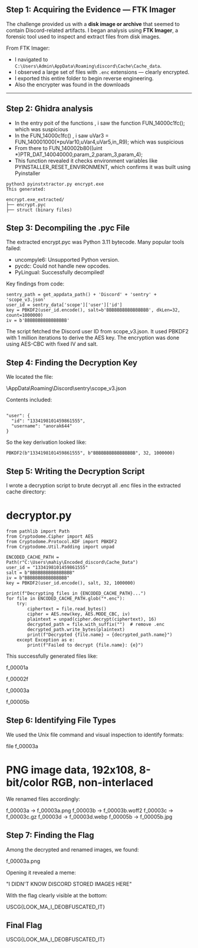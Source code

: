 
## Step 1: Acquiring the Evidence — FTK Imager

The challenge provided us with a **disk image or archive** that seemed to contain Discord-related artifacts. 
I began analysis using **FTK Imager**, a forensic tool used to inspect and extract files from disk images.

 From FTK Imager:
- I navigated to `C:\Users\Admin\AppData\Roaming\discord\Cache\Cache_data`.
- I observed a large set of files with `.enc` extensions — clearly encrypted.
- I exported this entire folder to begin reverse engineering.
- Also the encrypter was found in the downloads

---

##  Step 2: Ghidra analysis
- In the entry poit of the functions , i saw the function FUN_14000c1fc(); which was suspicious
- In the FUN_14000c1fc() , i saw uVar3 = FUN_140001000(*puVar10,uVar4,uVar5,in_R9); which was suspicious
- From there to FUN_140002b80((uint *)PTR_DAT_140040000,param_2,param_3,param_4);
- This function revealed it checks environment variables like PYINSTALLER_RESET_ENVIRONMENT, which confirms it was built using Pyinstaller 


```
python3 pyinstxtractor.py encrypt.exe
This generated:

encrypt.exe_extracted/
├── encrypt.pyc
├── struct (binary files)

```

## Step 3: Decompiling the .pyc File
The extracted encrypt.pyc was Python 3.11 bytecode. Many popular tools failed:

- uncompyle6: Unsupported Python version.
- pycdc: Could not handle new opcodes.
- PyLingual: Successfully decompiled!

 Key findings from code:

```
sentry_path = get_appdata_path() + 'Discord' + 'sentry' + 'scope_v3.json'
user_id = sentry_data['scope']['user']['id']
key = PBKDF2(user_id.encode(), salt=b'BBBBBBBBBBBBBBBB', dkLen=32, count=1000000)
iv = b'BBBBBBBBBBBBBBBB'
```

The script fetched the Discord user ID from scope_v3.json.
It used PBKDF2 with 1 million iterations to derive the AES key.
The encryption was done using AES-CBC with fixed IV and salt.

 ## Step 4: Finding the Decryption Key
 
We located the file:

\AppData\Roaming\Discord\sentry\scope_v3.json

Contents included:
```

"user": {
  "id": "1334198101459861555",
  "username": "anorak644"
}
```
 So the key derivation looked like:
```
PBKDF2(b"1334198101459861555", b"BBBBBBBBBBBBBBBB", 32, 1000000)
```

## Step 5: Writing the Decryption Script
I wrote a decryption script to brute decrypt all .enc files in the extracted cache directory:

# decryptor.py
```
from pathlib import Path
from Cryptodome.Cipher import AES
from Cryptodome.Protocol.KDF import PBKDF2
from Cryptodome.Util.Padding import unpad

ENCODED_CACHE_PATH = Path(r"C:\Users\mahiy\Encoded_discord\Cache_Data")
user_id = "1334198101459861555"
salt = b"BBBBBBBBBBBBBBBB"
iv = b"BBBBBBBBBBBBBBBB"
key = PBKDF2(user_id.encode(), salt, 32, 1000000)

print(f"Decrypting files in {ENCODED_CACHE_PATH}...")
for file in ENCODED_CACHE_PATH.glob("*.enc"):
    try:
        ciphertext = file.read_bytes()
        cipher = AES.new(key, AES.MODE_CBC, iv)
        plaintext = unpad(cipher.decrypt(ciphertext), 16)
        decrypted_path = file.with_suffix("")  # remove .enc
        decrypted_path.write_bytes(plaintext)
        print(f"Decrypted {file.name} → {decrypted_path.name}")
    except Exception as e:
        print(f"Failed to decrypt {file.name}: {e}")
```
This successfully generated files like:

f_00001a

f_00002f

f_00003a

f_00005b

## Step 6: Identifying File Types
 
We used the Unix file command and visual inspection to identify formats:

file f_00003a

# PNG image data, 192x108, 8-bit/color RGB, non-interlaced

We renamed files accordingly:

f_00003a → f_00003a.png
f_00003b → f_00003b.woff2
f_00003c → f_00003c.gz
f_00003d → f_00003d.webp
f_00005b → f_00005b.jpg

## Step 7: Finding the Flag
Among the decrypted and renamed images, we found:

f_00003a.png

Opening it revealed a meme:

"I DIDN'T KNOW DISCORD STORED IMAGES HERE"

With the flag clearly visible at the bottom:

USCG{LOOK_MA_I_DEOBFUSCATED_IT}

## Final Flag

USCG{LOOK_MA_I_DEOBFUSCATED_IT}
